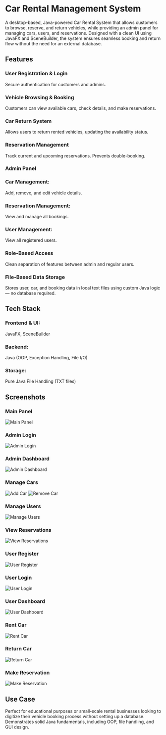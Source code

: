 # Car Rental Management System

A desktop-based, Java-powered Car Rental System that allows customers to browse, reserve, and return vehicles, while providing an admin panel for managing cars, users, and reservations. Designed with a clean UI using JavaFX and SceneBuilder, the system ensures seamless booking and return flow without the need for an external database.
## Features

### User Registration & Login
Secure authentication for customers and admins.

### Vehicle Browsing & Booking
Customers can view available cars, check details, and make reservations.

### Car Return System
Allows users to return rented vehicles, updating the availability status.

### Reservation Management
Track current and upcoming reservations. Prevents double-booking.

### Admin Panel

### Car Management: 
Add, remove, and edit vehicle details.

### Reservation Management: 
View and manage all bookings.

### User Management: 
View all registered users.

### Role-Based Access
Clean separation of features between admin and regular users.

### File-Based Data Storage
Stores user, car, and booking data in local text files using custom Java logic — no database required.

## Tech Stack

### Frontend & UI: 
JavaFX, SceneBuilder

### Backend: 
Java (OOP, Exception Handling, File I/O)

### Storage: 
Pure Java File Handling (TXT files)

## Screenshots
### Main Panel

![Main Panel](./screenshots/mainpanel.png)

### Admin Login

![Admin Login](./screenshots/admin_login.png)

### Admin Dashboard

![Admin Dashboard](./screenshots/admin_panel.png)

### Manage Cars

![Add Car](./screenshots/admin_addcar.png)
![Remove Car](./screenshots/admin_deletecar.png)

### Manage Users

![Manage Users](./screenshots/admin_viewusers.png)

### View Reservations

![View Reservations](./screenshots/admin_reservations.png)

### User Register

![User Register](./screenshots/user_register.png)

### User Login

![User Login](./screenshots/user_login.png)

### User Dashboard

![User Dashboard](./screenshots/user_paneln.png)

### Rent Car

![Rent Car](./screenshots/user_rentcar.png)

### Return Car

![Return Car](./screenshots/user_returncar.png)

### Make Reservation

![Make Reservation](./screenshots/user_reserve.png)

## Use Case

Perfect for educational purposes or small-scale rental businesses looking to digitize their vehicle booking process without setting up a database. Demonstrates solid Java fundamentals, including OOP, file handling, and GUI design.
